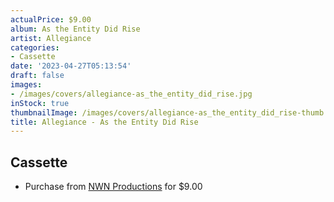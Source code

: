 ```yaml
---
actualPrice: $9.00
album: As the Entity Did Rise
artist: Allegiance
categories:
- Cassette
date: '2023-04-27T05:13:54'
draft: false
images:
- /images/covers/allegiance-as_the_entity_did_rise.jpg
inStock: true
thumbnailImage: /images/covers/allegiance-as_the_entity_did_rise-thumb.jpg
title: Allegiance - As the Entity Did Rise
---
```


## Cassette
* Purchase from [NWN Productions](http://shop.nwnprod.com/index.php?route=product/product&path=73&product_id=18018&sort=pd.name&order=ASC) for $9.00
